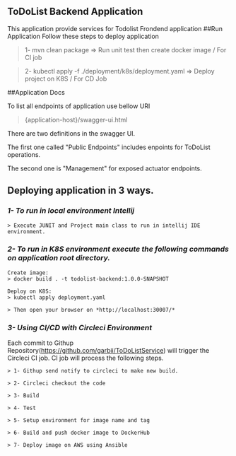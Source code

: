 ## ToDoList Backend Application
This application provide services for Todolist Frondend application
##Run Application
Follow these steps to deploy application
>1- mvn clean package   => Run unit test then create docker image    / For CI job

>2- kubectl apply -f ./deployment/k8s/deployment.yaml  => Deploy project on K8S / For CD Job

##Application Docs

To list all endpoints of application use bellow URI
> {application-host}/swagger-ui.html

There are two definitions in the swagger UI. 

The first one called "Public Endpoints" includes enpoints for ToDoList operations.

The second one is "Management" for exposed actuator endpoints.

## Deploying application in 3 ways.

### *1- To run in local environment Intellij*

```
> Execute JUNIT and Project main class to run in intellij IDE environment. 
```

### *2- To run in K8S environment execute the following commands on application root directory.*
```
Create image:
> docker build . -t todolist-backend:1.0.0-SNAPSHOT

Deploy on K8S:
> kubectl apply deployment.yaml

> Then open your browser on *http://localhost:30007/*
```

### *3- Using CI/CD with Circleci Environment*

Each commit to Githup Repository(https://github.com/garbii/ToDoListService)
will trigger the Circleci CI job. CI job will process the following steps.
```
> 1- Githup send notify to circleci to make new build.

> 2- Circleci checkout the code

> 3- Build

> 4- Test

> 5- Setup environment for image name and tag

> 6- Build and push docker image to DockerHub 

> 7- Deploy image on AWS using Ansible
```


